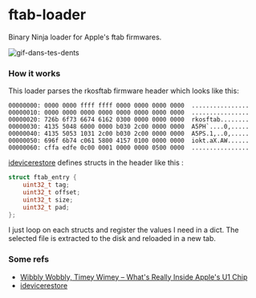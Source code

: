 # ftab-loader

Binary Ninja loader for Apple's ftab firmwares.

![gif-dans-tes-dents](https://user-images.githubusercontent.com/8758978/194726296-42a1307b-b184-405e-84eb-e5b0b2664e11.gif)


### How it works

This loader parses the rkosftab firmware header which looks like this:

```
00000000: 0000 0000 ffff ffff 0000 0000 0000 0000  ................
00000010: 0000 0000 0000 0000 0000 0000 0000 0000  ................
00000020: 726b 6f73 6674 6162 0300 0000 0000 0000  rkosftab........
00000030: 4135 5048 6000 0000 b030 2c00 0000 0000  A5PH`....0,.....
00000040: 4135 5053 1031 2c00 b030 2c00 0000 0000  A5PS.1,..0,.....
00000050: 696f 6b74 c061 5800 4157 0100 0000 0000  iokt.aX.AW......
00000060: cffa edfe 0c00 0001 0000 0000 0500 0000  ................
```

[idevicerestore](https://github.com/libimobiledevice/idevicerestore/) defines structs in the header like this :
```C
struct ftab_entry {
    uint32_t tag;
    uint32_t offset;
    uint32_t size;
    uint32_t pad;
};
```

I just loop on each structs and register the values I need in a dict. The selected file is extracted to the disk and reloaded in a new tab.

### Some refs
- [Wibbly Wobbly, Timey Wimey – What's Really Inside Apple's U1 Chip](https://youtu.be/7hwS4rkmvA0)
- [idevicerestore](https://github.com/libimobiledevice/idevicerestore)
